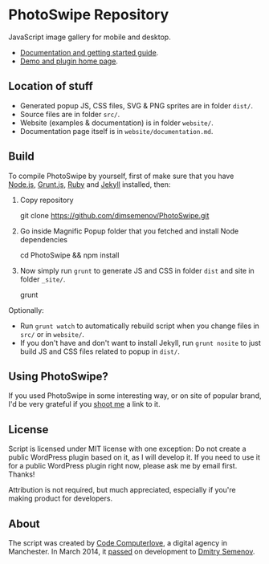 # PhotoSwipe Repository

JavaScript image gallery for mobile and desktop. 

- [Documentation and getting started guide](http://photoswipe.com/documentation.html).
- [Demo and plugin home page](http://photoswipe.com).

## Location of stuff

- Generated popup JS, CSS files, SVG & PNG sprites are in folder `dist/`.
- Source files are in folder `src/`.
- Website (examples & documentation) is in folder `website/`.
- Documentation page itself is in `website/documentation.md`.


## Build 

To compile PhotoSwipe by yourself, first of make sure that you have [Node.js](http://nodejs.org/), [Grunt.js](https://github.com/cowboy/grunt), [Ruby](http://www.ruby-lang.org/) and [Jekyll](https://github.com/mojombo/jekyll/) installed, then:

1) Copy repository

	git clone https://github.com/dimsemenov/PhotoSwipe.git

2) Go inside Magnific Popup folder that you fetched and install Node dependencies

	cd PhotoSwipe && npm install

3) Now simply run `grunt` to generate JS and CSS in folder `dist` and site in folder `_site/`.

	grunt

Optionally:

- Run `grunt watch` to automatically rebuild script when you change files in `src/` or in `website/`.
- If you don't have and don't want to install Jekyll, run `grunt nosite` to just build JS and CSS files related to popup in `dist/`.

## Using PhotoSwipe?

If you used PhotoSwipe in some interesting way, or on site of popular brand, I'd be very grateful if you <a href='mailto:diiiimaaaa@gmail.com?subject="Site that uses PhotoSwipe"'>shoot me</a> a link to it.

## License

Script is licensed under MIT license with one exception: Do not create a public WordPress plugin based on it, as I will develop it. If you need to use it for a public WordPress plugin right now, please ask me by email first. Thanks!

Attribution is not required, but much appreciated, especially if you're making product for developers.

## About

The script was created by [Code Computerlove](http://www.codecomputerlove.com/), a digital agency in Manchester. In March 2014, it [passed](https://twitter.com/PhotoSwipe/status/444134042787930113) on development to [Dmitry Semenov](http://twitter.com/dimsemenov).